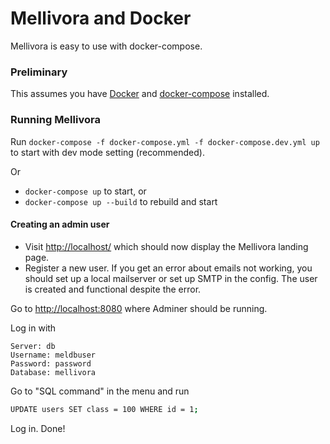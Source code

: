 Mellivora and Docker
=========

Mellivora is easy to use with docker-compose.

### Preliminary

This assumes you have [Docker](https://docs.docker.com/) and [docker-compose](https://docs.docker.com/compose/) installed.

### Running Mellivora

Run ``docker-compose -f docker-compose.yml -f docker-compose.dev.yml up`` to start with dev mode setting (recommended).
 
Or
 * ``docker-compose up`` to start, or
 * ``docker-compose up --build`` to rebuild and start

#### Creating an admin user

- Visit [http://localhost/](http://localhost/) which should now display the Mellivora landing page.
- Register a new user. If you get an error about emails not working, you should set up a local mailserver or set up SMTP in the config. The user is created and functional despite the error.

Go to [http://localhost:8080](http://localhost:8080) where Adminer should be running.

Log in with 
```
Server: db
Username: meldbuser
Password: password
Database: mellivora
```

Go to "SQL command" in the menu and run

```sh
UPDATE users SET class = 100 WHERE id = 1;
```

Log in. Done!